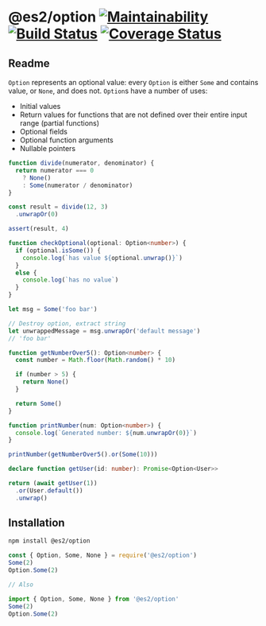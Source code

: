 # @es2/option [![Maintainability](https://api.codeclimate.com/v1/badges/1448aef0f57513e42c0c/maintainability)](https://codeclimate.com/github/sergeysova/es2-option.js/maintainability) [![Build Status](https://travis-ci.org/sergeysova/es2-option.js.svg?branch=master)](https://travis-ci.org/sergeysova/es2-option.js) [![Coverage Status](https://coveralls.io/repos/github/sergeysova/es2-option.js/badge.svg?branch=master)](https://coveralls.io/github/sergeysova/es2-option.js?branch=master)

## Readme

`Option` represents an optional value: every `Option` is either `Some` and contains value, or `None`, and does not. `Option`s have a number of uses:
- Initial values
- Return values for functions that are not defined over their entire input range (partial functions)
- Optional fields
- Optional function arguments
- Nullable pointers

```js
function divide(numerator, denominator) {
  return numerator === 0
    ? None()
    : Some(numerator / denominator)
}

const result = divide(12, 3)
  .unwrapOr(0)

assert(result, 4)
```

```ts
function checkOptional(optional: Option<number>) {
  if (optional.isSome()) {
    console.log(`has value ${optional.unwrap()}`)
  }
  else {
    console.log(`has no value`)
  }
}
```

```js
let msg = Some('foo bar')

// Destroy option, extract string
let unwrappedMessage = msg.unwrapOr('default message')
// 'foo bar'
```

```ts
function getNumberOver5(): Option<number> {
  const number = Math.floor(Math.random() * 10)

  if (number > 5) {
    return None()
  }

  return Some()
}

function printNumber(num: Option<number>) {
  console.log(`Generated number: ${num.unwrapOr(0)}`)
}

printNumber(getNumberOver5().or(Some(10)))
```

```ts
declare function getUser(id: number): Promise<Option<User>>

return (await getUser(1))
  .or(User.default())
  .unwrap()
```

## Installation

```bash
npm install @es2/option
```

```js
const { Option, Some, None } = require('@es2/option')
Some(2)
Option.Some(2)

// Also

import { Option, Some, None } from '@es2/option'
Some(2)
Option.Some(2)
```
